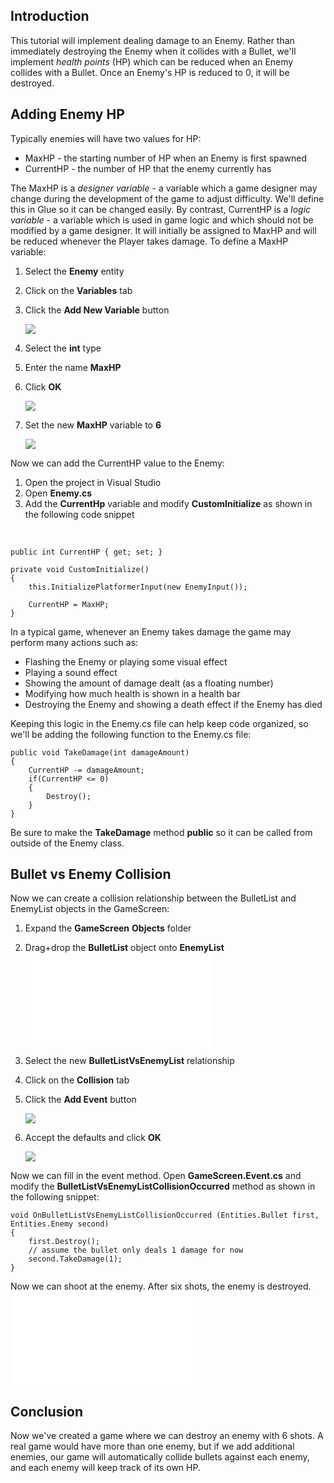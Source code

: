 ## Introduction

This tutorial will implement dealing damage to an Enemy. Rather than immediately destroying the Enemy when it collides with a Bullet, we'll implement *health points* (HP) which can be reduced when an Enemy collides with a Bullet. Once an Enemy's HP is reduced to 0, it will be destroyed.

## Adding Enemy HP

Typically enemies will have two values for HP:

-   MaxHP - the starting number of HP when an Enemy is first spawned
-   CurrentHP - the number of HP that the enemy currently has

The MaxHP is a *designer variable* - a variable which a game designer may change during the development of the game to adjust difficulty. We'll define this in Glue so it can be changed easily. By contrast, CurrentHP is a *logic variable* - a variable which is used in game logic and which should not be modified by a game designer. It will initially be assigned to MaxHP and will be reduced whenever the Player takes damage. To define a MaxHP variable:

1.  Select the **Enemy** entity

2.  Click on the **Variables** tab

3.  Click the **Add New Variable** button

    ![](/media/2021-04-img_607e404f51080.png)

4.  Select the **int** type

5.  Enter the name **MaxHP**

6.  Click ****OK****

    ![](/media/2021-04-img_607e40a147c17.png)

7.  Set the new **MaxHP** variable to ****6****

    ![](/media/2021-04-img_607e41aedaa1c.png)

Now we can add the CurrentHP value to the Enemy:

1.  Open the project in Visual Studio
2.  Open **Enemy.cs**
3.  Add the **CurrentHp** variable and modify **CustomInitialize** as shown in the following code snippet

&nbsp;

    public int CurrentHP { get; set; }

    private void CustomInitialize()
    {
        this.InitializePlatformerInput(new EnemyInput());

        CurrentHP = MaxHP;
    }

In a typical game, whenever an Enemy takes damage the game may perform many actions such as:

-   Flashing the Enemy or playing some visual effect
-   Playing a sound effect
-   Showing the amount of damage dealt (as a floating number)
-   Modifying how much health is shown in a health bar
-   Destroying the Enemy and showing a death effect if the Enemy has died

Keeping this logic in the Enemy.cs file can help keep code organized, so we'll be adding the following function to the Enemy.cs file:

    public void TakeDamage(int damageAmount)
    {
        CurrentHP -= damageAmount;
        if(CurrentHP <= 0)
        {
            Destroy();
        }
    }

Be sure to make the **TakeDamage** method **public** so it can be called from outside of the Enemy class.

## Bullet vs Enemy Collision

Now we can create a collision relationship between the BulletList and EnemyList objects in the GameScreen:

1.  Expand the **GameScreen** **Objects** folder

2.  Drag+drop the **BulletList** object onto **EnemyList [![](/wp-content/uploads/2021/04/2021_April_19_212102.gif.md)](/wp-content/uploads/2021/04/2021_April_19_212102.gif.md)**

3.  Select the new **BulletListVsEnemyList** relationship

4.  Click on the **Collision** tab

5.  Click the **Add Event** button

    ![](/media/2021-04-img_607e44a841524.png)

6.  Accept the defaults and click ****OK****

    ![](/media/2021-04-img_607e44d00fcdb.png)

Now we can fill in the event method. Open **GameScreen.Event.cs** and modify the **BulletListVsEnemyListCollisionOccurred** method as shown in the following snippet:

    void OnBulletListVsEnemyListCollisionOccurred (Entities.Bullet first, Entities.Enemy second)
    {
        first.Destroy();
        // assume the bullet only deals 1 damage for now
        second.TakeDamage(1);
    }

Now we can shoot at the enemy. After six shots, the enemy is destroyed. [![](/wp-content/uploads/2021/04/2021_April_19_210309.gif.md)](/wp-content/uploads/2021/04/2021_April_19_210309.gif.md)

## Conclusion

Now we've created a game where we can destroy an enemy with 6 shots. A real game would have more than one enemy, but if we add additional enemies, our game will automatically collide bullets against each enemy, and each enemy will keep track of its own HP.
